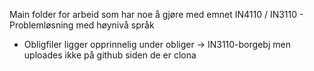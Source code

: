 
Main folder for arbeid som har noe å gjøre med emnet IN4110 / IN3110 - Problemløsning med høynivå språk
- Obligfiler ligger opprinnelig under obliger -> IN3110-borgebj men uploades ikke på github siden de er clona
